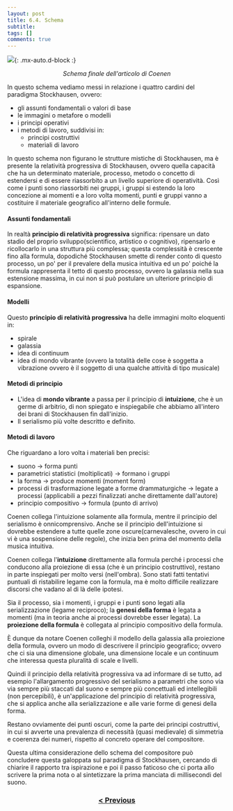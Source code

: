 ```yaml
---
layout: post
title: 6.4. Schema
subtitle:
tags: []
comments: true
---
```


![](https://velitch.github.io/velitch/assets/img/learn/il_paradigma_di_stockhausen/fig17.png){: .mx-auto.d-block :}
<p style="text-align:center"><i>Schema finale dell'articolo di Coenen</i></p>

In questo schema vediamo messi in relazione i quattro cardini del paradigma Stockhausen, ovvero:

- gli assunti fondamentali o valori di base
- le immagini o metafore o modelli
- i principi operativi
- i metodi di lavoro, suddivisi in:
  - principi costruttivi
  - materiali di lavoro

In questo schema non figurano le strutture mistiche di Stockhausen, ma è presente la relatività progressiva di Stockhausen, ovvero quella capacità che ha un determinato materiale, processo, metodo o concetto di estendersi e di essere riassorbito a un livello superiore di operatività. Così come i punti sono riassorbiti nei gruppi, i gruppi si estendo la loro concezione ai momenti e a loro volta momenti, punti e gruppi vanno a costituire il materiale geografico all'interno delle formule.

#### Assunti fondamentali

In realtà **principio di relatività progressiva** significa: ripensare un dato stadio del proprio sviluppo(scientifico, artistico o cognitivo), ripensarlo e ricollocarlo in una struttura più complessa; questa complessità è crescente fino alla formula, dopodiché Stockhausen smette di render conto di questo processo, un po' per il prevalere della musica intuitiva ed un po' poiché la formula rappresenta il tetto di questo processo, ovvero la galassia nella sua estensione massima, in cui non si può postulare un ulteriore principio di espansione.

#### Modelli

Questo **principio di relatività progressiva** ha delle immagini molto eloquenti in:

- spirale
- galassia
- idea di continuum
- idea di mondo vibrante (ovvero la totalità delle cose è soggetta a vibrazione ovvero è il soggetto di una qualche attività di tipo musicale)


#### Metodi di principio


- L'idea di **mondo vibrante** a passa per il principio di **intuizione**, che è un germe di arbitrio, di non spiegato e inspiegabile che abbiamo all'intero dei brani di Stockhausen fin dall'inizio.
- Il serialismo più volte descritto e definito.


#### Metodi di lavoro

Che riguardano a loro volta i materiali ben precisi:

- suono -> forma punti
- parametrici statistici (moltiplicati) -> formano i gruppi
- la forma -> produce momenti (moment form)
- processi di trasformazione legate a forme drammaturgiche -> legate a processi (applicabili a pezzi finalizzati anche direttamente dall'autore)
- principio compositivo -> formula (punto di arrivo)

Coenen collega l'intuizione solamente alla formula, mentre il principio del serialismo è onnicomprensivo. Anche se il principio dell'intuizione si dovrebbe estendere a tutte quelle zone oscure(carnevalesche, ovvero in cui vi è una sospensione delle regole), che inizia ben prima del momento della musica intuitiva.

Coenen collega l'**intuizione** direttamente alla formula perché i processi che conducono alla proiezione di essa (che è un principio costruttivo), restano in parte inspiegati per molto versi (nell'ombra). Sono stati fatti tentativi puntuali di ristabilire legame con la formula, ma è molto difficile realizzare discorsi che vadano al di là delle ipotesi.

Sia il processo, sia i momenti, i gruppi e i punti sono legati alla serializzazione (legame reciproco); la **genesi della forma** è legata a momenti (ma in teoria anche ai processi dovrebbe esser legata). La **proiezione della formula** è collegata al principio compositivo della formula.

È dunque da notare Coenen colleghi il modello della galassia alla proiezione della formula, ovvero un modo di descrivere il principio geografico; ovvero che ci sia una dimensione globale, una dimensione locale e un continuum che interessa questa pluralità di scale e livelli.

Quindi il principio della relatività progressiva va ad informare di se tutto, ad esempio l'allargamento progressivo del serialismo a parametri che sono via via sempre più staccati dal suono e sempre più concettuali ed intellegibili (non percepibili), è un'applicazione del principio di relatività progressiva, che si applica anche alla serializzazione e alle varie forme di genesi della forma.

Restano ovviamente dei punti oscuri, come la parte dei principi costruttivi, in cui si avverte una prevalenza di necessità (quasi medievale) di simmetria e coerenza dei numeri, rispetto al concreto operare del compositore.

Questa ultima considerazione dello schema del compositore può concludere questa galoppata sul paradigma di Stockhausen, cercando di chiarire il rapporto tra ispirazione e poi il passo faticoso che ci porta allo scrivere la prima nota o al sintetizzare la prima manciata di millisecondi del suono.

<h3 style="text-align:center">
<a href="https://velitch.github.io/velitch/2021-11-02-06_03_proiezione_della_formula/">< Previous </a>
</h3>
